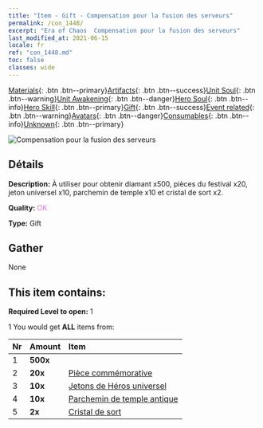 ```yaml
---
title: "Item - Gift - Compensation pour la fusion des serveurs"
permalink: /con_1448/
excerpt: "Era of Chaos  Compensation pour la fusion des serveurs"
last_modified_at: 2021-06-15
locale: fr
ref: "con_1448.md"
toc: false
classes: wide
---
```

 [Materials](/ItemsFR/){: .btn .btn--primary}[Artifacts](/ItemsFR/Artifacts/){: .btn .btn--success}[Unit Soul](/ItemsFR/UnitSoul/){: .btn .btn--warning}[Unit Awakening](/ItemsFR/UnitAwakening/){: .btn .btn--danger}[Hero Soul](/ItemsFR/HeroSoul/){: .btn .btn--info}[Hero Skill](/ItemsFR/HeroSkill/){: .btn .btn--primary}[Gift](/ItemsFR/Gift/){: .btn .btn--success}[Event related](/ItemsFR/Events/){: .btn .btn--warning}[Avatars](/ItemsFR/Avatars/){: .btn .btn--danger}[Consumables](/ItemsFR/Consumables/){: .btn .btn--info}[Unknown](/ItemsFR/Unknown/){: .btn .btn--primary}

 ![Compensation pour la fusion des serveurs](/images/t/i_907062.png)

## Détails
 **Description:** À utiliser pour obtenir diamant x500, pièces du festival x20, jeton universel x10, parchemin de temple x10 et cristal de sort x2.

 **Quality:** <span style="color: #DA70D6">OK</span>

 **Type:** Gift

## Gather

  None

## This item contains:

 **Required Level to open:** 1

 1 You would get **ALL** items  from:

  | Nr | Amount |     Item    |
  |:---|:-------|:------------|
  | 1 |  **500x** | <i class="fas fa-gem"/> |  | 
  | 2 |  **20x** | [Pièce commémorative](/ItemsFR/con_877/) |  | 
  | 3 |  **10x** | [Jetons de Héros universel](/ItemsFR/her_358/) |  | 
  | 4 |  **10x** | [Parchemin de temple antique](/ItemsFR/con_697/) |  | 
  | 5 |  **2x** | [Cristal de sort](/ItemsFR/art_189/) |  | 
